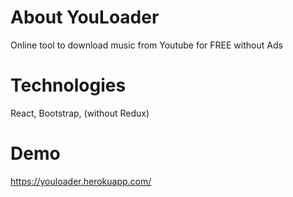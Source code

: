 # About YouLoader
Online tool to download music from Youtube for FREE without Ads
# Technologies
React, Bootstrap, (without Redux)
# Demo
https://youloader.herokuapp.com/


